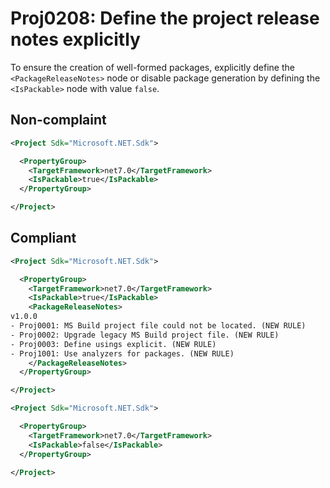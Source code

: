 # Proj0208: Define the project release notes explicitly
To ensure the creation of well-formed packages,
explicitly define the `<PackageReleaseNotes>` node or
disable package generation by defining the
`<IsPackable>` node with value `false`.

## Non-complaint
``` XML
<Project Sdk="Microsoft.NET.Sdk">

  <PropertyGroup>
    <TargetFramework>net7.0</TargetFramework>
    <IsPackable>true</IsPackable>
  </PropertyGroup>

</Project>
```

## Compliant
``` XML
<Project Sdk="Microsoft.NET.Sdk">

  <PropertyGroup>
    <TargetFramework>net7.0</TargetFramework>
    <IsPackable>true</IsPackable>
    <PackageReleaseNotes>
v1.0.0
- Proj0001: MS Build project file could not be located. (NEW RULE)
- Proj0002: Upgrade legacy MS Build project file. (NEW RULE)
- Proj0003: Define usings explicit. (NEW RULE)
- Proj1001: Use analyzers for packages. (NEW RULE)
    </PackageReleaseNotes>
  </PropertyGroup>

</Project>
```

``` XML
<Project Sdk="Microsoft.NET.Sdk">

  <PropertyGroup>
    <TargetFramework>net7.0</TargetFramework>
    <IsPackable>false</IsPackable>
  </PropertyGroup>

</Project>
```
